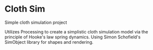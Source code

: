 # Cloth Sim
 Simple cloth simulation project

Utilizes Processing to create a simplistic cloth simulation model via the principle of Hooke's law spring dynamics.
Using Simon Schofield's SimObject library for shapes and rendering.
